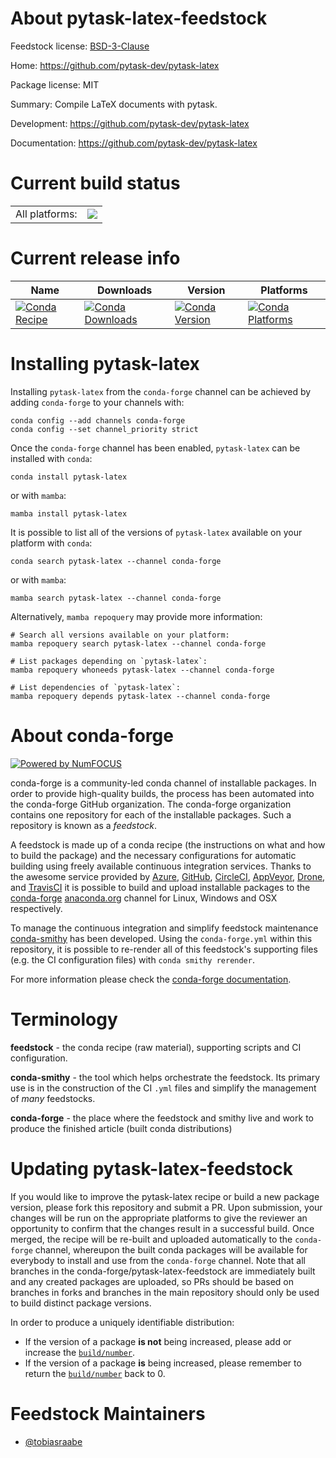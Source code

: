 About pytask-latex-feedstock
============================

Feedstock license: [BSD-3-Clause](https://github.com/conda-forge/pytask-latex-feedstock/blob/main/LICENSE.txt)

Home: https://github.com/pytask-dev/pytask-latex

Package license: MIT

Summary: Compile LaTeX documents with pytask.

Development: https://github.com/pytask-dev/pytask-latex

Documentation: https://github.com/pytask-dev/pytask-latex

Current build status
====================


<table><tr><td>All platforms:</td>
    <td>
      <a href="https://dev.azure.com/conda-forge/feedstock-builds/_build/latest?definitionId=12125&branchName=main">
        <img src="https://dev.azure.com/conda-forge/feedstock-builds/_apis/build/status/pytask-latex-feedstock?branchName=main">
      </a>
    </td>
  </tr>
</table>

Current release info
====================

| Name | Downloads | Version | Platforms |
| --- | --- | --- | --- |
| [![Conda Recipe](https://img.shields.io/badge/recipe-pytask--latex-green.svg)](https://anaconda.org/conda-forge/pytask-latex) | [![Conda Downloads](https://img.shields.io/conda/dn/conda-forge/pytask-latex.svg)](https://anaconda.org/conda-forge/pytask-latex) | [![Conda Version](https://img.shields.io/conda/vn/conda-forge/pytask-latex.svg)](https://anaconda.org/conda-forge/pytask-latex) | [![Conda Platforms](https://img.shields.io/conda/pn/conda-forge/pytask-latex.svg)](https://anaconda.org/conda-forge/pytask-latex) |

Installing pytask-latex
=======================

Installing `pytask-latex` from the `conda-forge` channel can be achieved by adding `conda-forge` to your channels with:

```
conda config --add channels conda-forge
conda config --set channel_priority strict
```

Once the `conda-forge` channel has been enabled, `pytask-latex` can be installed with `conda`:

```
conda install pytask-latex
```

or with `mamba`:

```
mamba install pytask-latex
```

It is possible to list all of the versions of `pytask-latex` available on your platform with `conda`:

```
conda search pytask-latex --channel conda-forge
```

or with `mamba`:

```
mamba search pytask-latex --channel conda-forge
```

Alternatively, `mamba repoquery` may provide more information:

```
# Search all versions available on your platform:
mamba repoquery search pytask-latex --channel conda-forge

# List packages depending on `pytask-latex`:
mamba repoquery whoneeds pytask-latex --channel conda-forge

# List dependencies of `pytask-latex`:
mamba repoquery depends pytask-latex --channel conda-forge
```


About conda-forge
=================

[![Powered by
NumFOCUS](https://img.shields.io/badge/powered%20by-NumFOCUS-orange.svg?style=flat&colorA=E1523D&colorB=007D8A)](https://numfocus.org)

conda-forge is a community-led conda channel of installable packages.
In order to provide high-quality builds, the process has been automated into the
conda-forge GitHub organization. The conda-forge organization contains one repository
for each of the installable packages. Such a repository is known as a *feedstock*.

A feedstock is made up of a conda recipe (the instructions on what and how to build
the package) and the necessary configurations for automatic building using freely
available continuous integration services. Thanks to the awesome service provided by
[Azure](https://azure.microsoft.com/en-us/services/devops/), [GitHub](https://github.com/),
[CircleCI](https://circleci.com/), [AppVeyor](https://www.appveyor.com/),
[Drone](https://cloud.drone.io/welcome), and [TravisCI](https://travis-ci.com/)
it is possible to build and upload installable packages to the
[conda-forge](https://anaconda.org/conda-forge) [anaconda.org](https://anaconda.org/)
channel for Linux, Windows and OSX respectively.

To manage the continuous integration and simplify feedstock maintenance
[conda-smithy](https://github.com/conda-forge/conda-smithy) has been developed.
Using the ``conda-forge.yml`` within this repository, it is possible to re-render all of
this feedstock's supporting files (e.g. the CI configuration files) with ``conda smithy rerender``.

For more information please check the [conda-forge documentation](https://conda-forge.org/docs/).

Terminology
===========

**feedstock** - the conda recipe (raw material), supporting scripts and CI configuration.

**conda-smithy** - the tool which helps orchestrate the feedstock.
                   Its primary use is in the construction of the CI ``.yml`` files
                   and simplify the management of *many* feedstocks.

**conda-forge** - the place where the feedstock and smithy live and work to
                  produce the finished article (built conda distributions)


Updating pytask-latex-feedstock
===============================

If you would like to improve the pytask-latex recipe or build a new
package version, please fork this repository and submit a PR. Upon submission,
your changes will be run on the appropriate platforms to give the reviewer an
opportunity to confirm that the changes result in a successful build. Once
merged, the recipe will be re-built and uploaded automatically to the
`conda-forge` channel, whereupon the built conda packages will be available for
everybody to install and use from the `conda-forge` channel.
Note that all branches in the conda-forge/pytask-latex-feedstock are
immediately built and any created packages are uploaded, so PRs should be based
on branches in forks and branches in the main repository should only be used to
build distinct package versions.

In order to produce a uniquely identifiable distribution:
 * If the version of a package **is not** being increased, please add or increase
   the [``build/number``](https://docs.conda.io/projects/conda-build/en/latest/resources/define-metadata.html#build-number-and-string).
 * If the version of a package **is** being increased, please remember to return
   the [``build/number``](https://docs.conda.io/projects/conda-build/en/latest/resources/define-metadata.html#build-number-and-string)
   back to 0.

Feedstock Maintainers
=====================

* [@tobiasraabe](https://github.com/tobiasraabe/)

